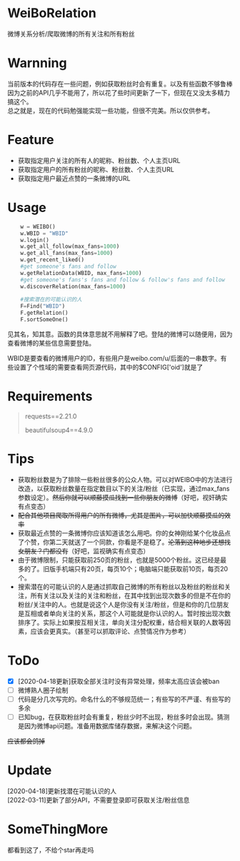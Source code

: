 # WeiBoRelation
微博关系分析/爬取微博的所有关注和所有粉丝

# Warnning
当前版本的代码存在一些问题，例如获取粉丝时会有重复。以及有些函数不够鲁棒  
因为之前的API几乎不能用了，所以花了些时间更新了一下，但现在又没太多精力搞这个。  
总之就是，现在的代码勉强能实现一些功能，但很不完美。所以仅供参考。

# Feature

- 获取指定用户关注的所有人的昵称、粉丝数、个人主页URL
- 获取指定用户的所有粉丝的昵称、粉丝数、个人主页URL
- 获取指定用户最近点赞的一条微博的URL

# Usage

```python
    w = WEIBO()
    w.WBID = "WBID"
    w.login()
    w.get_all_follow(max_fans=1000)
    w.get_all_fans(max_fans=1000)
    w.get_recent_liked()
    #get someone's fans and follow
    w.getRelationData(WBID, max_fans=1000)
    #get someone's fans's fans and follow & follow's fans and follow
    w.discoverRelation(max_fans=1000)
    
    #搜索潜在的可能认识的人
    F=Find("WBID")
    F.getRelation()
    F.sortSomeOne()
```

见其名，知其意。函数的具体意思就不用解释了吧。登陆的微博可以随便用，因为查看微博的某些信息需要登陆。

WBID是要查看的微博用户的ID，有些用户是weibo.com/u/后面的一串数字。有些设置了个性域的需要查看网页源代码，其中的$CONFIG['oid']就是了

# Requirements

> requests==2.21.0
>
> beautifulsoup4==4.9.0

# Tips

- 获取粉丝数是为了排除一些粉丝很多的公众人物。可以对WEIBO中的方法进行改造，以获取粉丝数量在指定数目以下的关注/粉丝（已实现，通过max_fans参数设定）。~~然后你就可以顺藤摸瓜找到一些你朋友的微博~~（好吧，视奸确实有点变态）
- ~~配合其他项目爬取所得用户的所有微博，尤其是图片，可以加快顺藤摸瓜的效率~~
- 获取最近点赞的一条微博你应该知道该怎么用吧。你的女神刚给某个化妆品点了个赞，你第二天就送了一个同款，你看是不是稳了。~~沦落到这种地步还想找女朋友？门都没有~~（好吧，监视确实有点变态）
- 由于微博限制，只能获取前250页的粉丝，也就是5000个粉丝。这已经是最多的了。旧版手机端只有20页，每页10个；电脑端只能获取前10页，每页20个。
- 搜索潜在的可能认识的人是通过抓取自己微博的所有粉丝以及粉丝的粉丝和关注，所有关注以及关注的关注和粉丝，在其中找到出现次数多的但是不在你的粉丝/关注中的人。也就是说这个人是你没有关注/粉丝，但是和你的几位朋友是互相或者单向关注的关系，那这个人可能就是你认识的人。暂时按出现次数排序了。实际上如果按互相关注，单向关注分配权重，结合相关联的人数等因素，应该会更真实。（甚至可以抓取评论、点赞情况作为参考）

# ToDo

- [x] [2020-04-18更新]获取全部关注时没有异常处理，频率太高应该会被ban
- [ ] 微博熟人圈子绘制
- [ ] 代码是分几次写完的。命名什么的不够规范统一；有些写的不严谨、有些写的多余
- [ ] 已知bug，在获取粉丝时会有重复，粉丝少时不出现，粉丝多时会出现。猜测是因为微博api问题。准备用数据库储存数据，来解决这个问题。

~~应该都会鸽掉~~

# Update

[2020-04-18]更新找潜在可能认识的人  
[2022-03-11]更新了部分API，不需要登录即可获取关注/粉丝信息

# SomeThingMore

都看到这了，不给个star再走吗